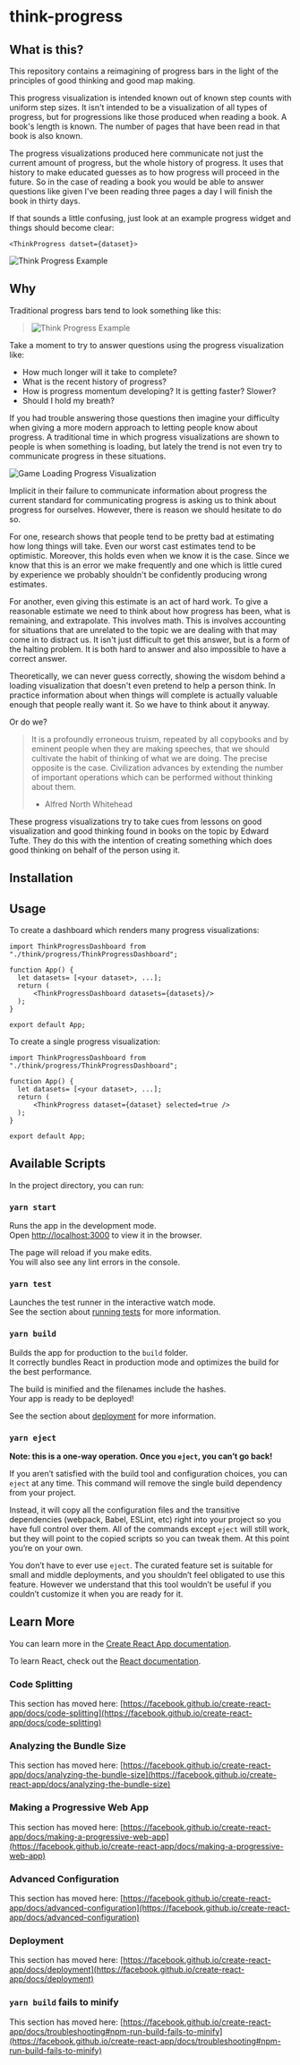 # think-progress

## What is this?

This repository contains a reimagining of progress bars in the light of 
the principles of good thinking and good map making.

This progress visualization is intended known out of known step counts with
uniform step sizes. It isn't intended to be a visualization of all types of progress, but for
progressions like those produced when reading a book. A book's 
length is known. The number of pages that have been read in that book is 
also known.

The progress visualizations produced here communicate not just the 
current amount of progress, but the whole history of progress. It uses that 
history to make educated guesses as to how progress will proceed in the 
future. So in the case of reading a book you would be able to answer 
questions like given I've been reading three pages a day I will finish the 
book in thirty days.

If that sounds a little confusing, just look at an example progress widget
and things should become clear:

```
<ThinkProgress datset={dataset}>
```

![Think Progress Example](docs/images/progress.png)

## Why

Traditional progress bars tend to look something like this:

> ![Think Progress Example](docs/images/average_progress.png)

Take a moment to try to answer questions using the progress visualization 
like:

 - How much longer will it take to complete?
 - What is the recent history of progress?
 - How is progress momentum developing? It is getting faster? Slower?
 - Should I hold my breath?

If you had trouble answering those questions then imagine your difficulty
when giving a more modern approach to letting people know about progress. 
A traditional time in which progress visualizations are shown to people 
is when something is loading, but lately the trend is not even try to 
communicate progress in these situations.

![Game Loading Progress Visualization](docs/images/hearthstone_loading-2-1.gif)

Implicit in their failure to communicate information about progress the 
current standard for communicating progress is asking us to think about 
progress for ourselves. However, there is reason we should hesitate to do 
so.

For one, research shows that people tend to be pretty bad at estimating
how long things will take. Even our worst cast estimates tend to be 
optimistic. Moreover, this holds even when we know it is the case. Since 
we know that this is an error we make frequently and one which is little 
cured by experience we probably shouldn't be confidently producing 
wrong estimates.

For another, even giving this estimate is an act of hard work. To give a 
reasonable estimate we need to think about how progress has been, what 
is remaining, and extrapolate. This involves math. This is involves 
accounting for situations that are unrelated to the topic we are dealing 
with that may come in to distract us. It isn't just difficult to get this 
answer, but is a form of the halting problem. It is both hard to answer 
and also impossible to have a correct answer.

Theoretically, we can never guess correctly, showing the wisdom behind 
a loading visualization that doesn't even pretend to help a person think.
In practice information about when things will complete is actually valuable 
enough that people really want it. So we have to think about it anyway.

Or do we?

> It is a profoundly erroneous truism, repeated by all copybooks and
> by eminent people when they are making speeches, that we should
> cultivate the habit of thinking of what we are doing. The precise
> opposite is the case. Civilization advances by extending the number
> of important operations which can be performed without thinking about
> them.
> - Alfred North Whitehead

These progress visualizations try to take cues from lessons on good 
visualization and good thinking found in books on the topic by Edward 
Tufte. They do this with the intention of creating something which 
does good thinking on behalf of the person using it.

## Installation

## Usage

To create a dashboard which renders many progress visualizations:

```
import ThinkProgressDashboard from "./think/progress/ThinkProgressDashboard";

function App() {
  let datasets= [<your dataset>, ...];
  return (
      <ThinkProgressDashboard datasets={datasets}/>
  );
}

export default App;
```

To create a single progress visualization:

```
import ThinkProgressDashboard from "./think/progress/ThinkProgressDashboard";

function App() {
  let datasets= [<your dataset>, ...];
  return (
      <ThinkProgress dataset={dataset} selected=true />
  );
}

export default App;
```




## Available Scripts

In the project directory, you can run:

### `yarn start`

Runs the app in the development mode.\
Open [http://localhost:3000](http://localhost:3000) to view it in the browser.

The page will reload if you make edits.\
You will also see any lint errors in the console.

### `yarn test`

Launches the test runner in the interactive watch mode.\
See the section about [running tests](https://facebook.github.io/create-react-app/docs/running-tests) for more information.

### `yarn build`

Builds the app for production to the `build` folder.\
It correctly bundles React in production mode and optimizes the build for the best performance.

The build is minified and the filenames include the hashes.\
Your app is ready to be deployed!

See the section about [deployment](https://facebook.github.io/create-react-app/docs/deployment) for more information.

### `yarn eject`

**Note: this is a one-way operation. Once you `eject`, you can’t go back!**

If you aren’t satisfied with the build tool and configuration choices, you can `eject` at any time. This command will remove the single build dependency from your project.

Instead, it will copy all the configuration files and the transitive dependencies (webpack, Babel, ESLint, etc) right into your project so you have full control over them. All of the commands except `eject` will still work, but they will point to the copied scripts so you can tweak them. At this point you’re on your own.

You don’t have to ever use `eject`. The curated feature set is suitable for small and middle deployments, and you shouldn’t feel obligated to use this feature. However we understand that this tool wouldn’t be useful if you couldn’t customize it when you are ready for it.

## Learn More

You can learn more in the [Create React App documentation](https://facebook.github.io/create-react-app/docs/getting-started).

To learn React, check out the [React documentation](https://reactjs.org/).

### Code Splitting

This section has moved here: [https://facebook.github.io/create-react-app/docs/code-splitting](https://facebook.github.io/create-react-app/docs/code-splitting)

### Analyzing the Bundle Size

This section has moved here: [https://facebook.github.io/create-react-app/docs/analyzing-the-bundle-size](https://facebook.github.io/create-react-app/docs/analyzing-the-bundle-size)

### Making a Progressive Web App

This section has moved here: [https://facebook.github.io/create-react-app/docs/making-a-progressive-web-app](https://facebook.github.io/create-react-app/docs/making-a-progressive-web-app)

### Advanced Configuration

This section has moved here: [https://facebook.github.io/create-react-app/docs/advanced-configuration](https://facebook.github.io/create-react-app/docs/advanced-configuration)

### Deployment

This section has moved here: [https://facebook.github.io/create-react-app/docs/deployment](https://facebook.github.io/create-react-app/docs/deployment)

### `yarn build` fails to minify

This section has moved here: [https://facebook.github.io/create-react-app/docs/troubleshooting#npm-run-build-fails-to-minify](https://facebook.github.io/create-react-app/docs/troubleshooting#npm-run-build-fails-to-minify)
